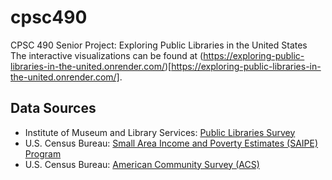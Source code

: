 # cpsc490
CPSC 490 Senior Project: Exploring Public Libraries in the United States
The interactive visualizations can be found at (https://exploring-public-libraries-in-the-united.onrender.com/)[https://exploring-public-libraries-in-the-united.onrender.com/].

## Data Sources
* Institute of Museum and Library Services: [Public Libraries Survey](https://www.imls.gov/research-evaluation/data-collection/public-libraries-survey)
* U.S. Census Bureau: [Small Area Income and Poverty Estimates (SAIPE) Program](https://www.census.gov/programs-surveys/saipe.html)
* U.S. Census Bureau: [American Community Survey (ACS)](https://www.census.gov/programs-surveys/acs)
